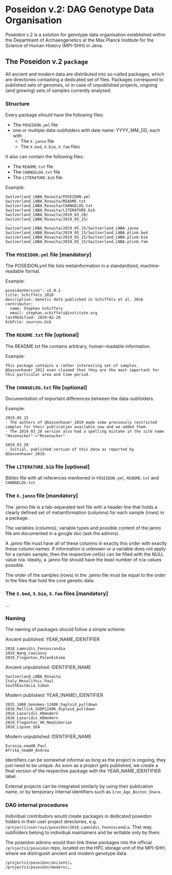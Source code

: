 # Poseidon v.2: DAG Genotype Data Organisation

Poseidon v.2 is a solution for genotype data organisation established within the Department of Archaeogenetics at the Max Planck Institute for the Science of Human History (MPI-SHH) in Jena. 

## The Poseidon v.2 `package`

All ancient and modern data are distributed into so-called packages, which are directories containing a dedicated set of files. Packages correspond to published sets of genomes, or in case of unpublished projects, ongoing (and growing) sets of samples currently analysed.

### Structure

Every package should have the following files: 

- The `POSEIDON.yml` file
- one or multiple data-subfolders with date name: YYYY_MM_DD, each with
  - The `X.janno` file
  - The `X.bed`, `X.bim`, `X.fam` files

It also can contain the following files:

- The `README.txt` file
- The `CHANGELOG.txt` file
- The `LITERATURE.bib` file

Example:

```
Switzerland_LNBA_Roswita/POSEIDON.yml
Switzerland_LNBA_Roswita/README.txt
Switzerland_LNBA_Roswita/CHANGELOG.txt
Switzerland_LNBA_Roswita/LITERATURE.bib
Switzerland_LNBA_Roswita/2019_03_20/
Switzerland_LNBA_Roswita/2019_05_15/  
...
Switzerland_LNBA_Roswita/2019_05_15/Switzerland_LNBA.janno
Switzerland_LNBA_Roswita/2019_05_15/Switzerland_LNBA.plink.bed
Switzerland_LNBA_Roswita/2019_05_15/Switzerland_LNBA.plink.bim
Switzerland_LNBA_Roswita/2019_05_15/Switzerland_LNBA.plink.fam
```

###  The `POSEIDON.yml` file [mandatory]

The POSEIDON.yml file lists metainformation in a standardized, machine-readable format.

Example:

```
poseidonVersion": v2.0.1
title: Schiffels_2016
description: Genetic data published in Schiffels et al. 2016
contributor:
  name: Stephan Schiffels
  email: stephan.schiffels@institute.org
lastModified: 2020-02-28
bibFile: sources.bib
```

### The `README.txt` file [optional]

The README.txt file contains arbitrary, human-readable information.

Example:

```
This package contains a rather interesting set of samples. 
@Gassenhauer_2011 even claimed that they are the most important for this particular area and time period.
```

### The `CHANGELOG.txt` file [optional]

Documentation of important differences between the data-subfolders.

Example:

```
2019_05_15
- The authors of @Gassenhauer_2019 made some previously restricted samples for their publication available now and we added them.
- The 2019_03_20 version also had a spelling mistake in the site name "Hosenacker"->"Rosenacker"

2019_03_20
- Initial, published version of this data as reported by @Gassenhauer_2019.
```

### The `LITERATURE.bib` file [optional]

Bibtex file with all references mentioned in `POSEIDON.yml`, `README.txt` and `CHANGELOG.txt`

###  The `X.janno` file [mandatory]

The .janno file is a tab-separated text file with a header line that holds a clearly defined set of metainformation (columns) for each sample (rows) in a package. 

The variables (columns), variable types and possible content of the janno file are documented in a google doc (ask the admins).

A .janno file must have all of these columns in exactly this order with exactly these column names. If information is unknown or a variable does not apply for a certain sample, then the respective cell(s) can be filled with the NULL value n/a. Ideally, a .janno file should have the least number of n/a-values possible.

The order of the samples (rows) in the .janno file must be equal to the order in the files that hold the core genetic data.

### The `X.bed`, `X.bim`, `X.fam` files [mandatory]

...

### Naming

The naming of packages should follow a simple scheme:

Ancient published: YEAR_NAME_IDENTIFIER

```
2018_Lamnidis_Fennoscandia  
2019_Wang_Caucasus  
2019_Flegontov_PaleoEskimo  
```

Ancient unpublished: IDENTIFIER_NAME

```
Switzerland_LNBA_Roswita  
Italy_Mesolithic_Paul  
SouthEastAsia_Simon  
```

Modern published: YEAR_(NAME)_IDENTIFIER

```
2015_1000_Genomes-1240K_haploid_pulldown
2016_Mallick_SGDP1240K_diploid_pulldown
2014_Lazaridis_HOmodern
2016_Lazaridis_HOmodern
2019_Flegontov_HO_NewSiberian
2018_Lipson_SEA
```

Modern unpublished: IDENTIFIER_NAME

```
Eurasia_newHO_Paul
Afrika_newHO_Andrea
```

Identifiers can be somewhat informal as long as the project is ongoing, they just need to be unique. As soon as a project gets published, we create a final version of the respective package with the YEAR_NAME_IDENTIFIER label.

External projects can be integrated similarly by using their publication name, or by temporary internal identifiers such as `Iron_Age_Boston_Share`.

### DAG internal procedures

Individual contributors would create packages in dedicated poseidon folders in their user project directories, e.g. `/project1/user/xyz/poseidon/2018_Lamnidis_Fennoscandia`. That way, subfolders belong to individual maintainers and be writable only by them. 

The poseidon admins would then link these packages into the official `/projects1/poseidon` repo, located on the HPC storage unit of the MPI-SHH, where we distinguish ancient and modern genotype data:

```
/projects1/poseidon/ancient/…  
/projects1/poseidon/modern/…
```
